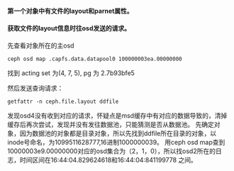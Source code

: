 #### 第一个对象中有文件的layout和parnet属性。
#### 获取文件的layout信息时往osd发送的请求。

先查看对象所在的主osd

    ceph osd map .capfs.data.datapool0 100000003ea.00000000
  
找到 acting set 为(4, 7, 5), pg 为 2.7b93bfe5  

然后发送查询请求：

    getfattr -n ceph.file.layout ddfile

发现osd4没有收到对应的请求，怀疑点是msd缓存中有对应的数据导致的，清掉缓存后再次尝试，发现并没有发往数据池，只能猜测是否从数据池。
先确定对象，因为数据池的对象都是目录对象，所以先找到ddfile所在目录的对象，以inode号命名，为1099511628777,16进制1000000039。
用ceph osd map查到10000003e9.00000000对应的osd集合为（2，1，0），所以找osd2所在的日志，时间区间在16:44:04.829624618和16:44:04:841199778 之间。
